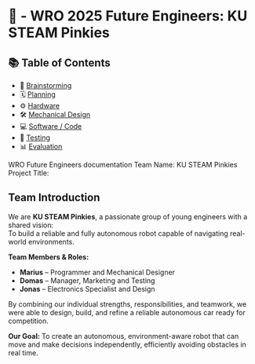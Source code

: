 # 🤖   - WRO 2025 Future Engineers: KU STEAM Pinkies
## 📚 Table of Contents
- 🧠 [Brainstorming](docs/brainstorming.md)  
- 🗓️ [Planning](docs/planning.md)  
- ⚙️ [Hardware](docs/hardware.md)  
- 🛠️ [Mechanical Design](docs/design.md)  
- 💻 [Software / Code](docs/code.md)  
- 🧪 [Testing](docs/testing.md)  
- 📊 [Evaluation](docs/evaluation.md)  


WRO Future Engineers documentation 
Team Name: KU STEAM Pinkies
Project Title:   
## Team Introduction
We are **KU STEAM Pinkies**, a passionate group of young engineers with a shared vision:  
To build a reliable and fully autonomous robot capable of navigating real-world environments.

**Team Members & Roles:**
- **Marius** – Programmer and Mechanical Designer
- **Domas** – Manager, Marketing and Testing
- **Jonas** – Electronics Specialist and Design
  
By combining our individual strengths, responsibilities, and teamwork, we were able to design, build, and refine a reliable autonomous car ready for competition. 

**Our Goal:** 
 To create an autonomous, environment-aware robot that can move and make decisions independently, efficiently avoiding obstacles in real time.
 

